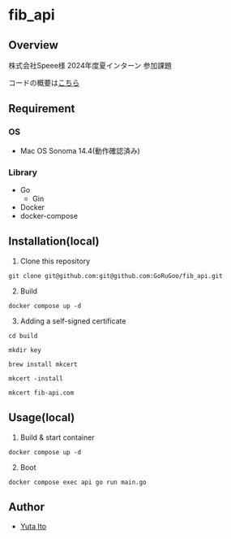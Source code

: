 # fib_api

## Overview

株式会社Speee様 2024年度夏インターン 参加課題

コードの概要は[こちら](https://github.com/GoRuGoo/fib_api/blob/master/overview.md)


## Requirement

### OS

- Mac OS Sonoma 14.4(動作確認済み)

### Library

- Go
  - Gin
- Docker
- docker-compose

## Installation(local)

1. Clone this repository

```
git clone git@github.com:git@github.com:GoRuGoo/fib_api.git
```
2. Build

```
docker compose up -d
```
3. Adding a self-signed certificate
```
cd build
```
```
mkdir key
```
```
brew install mkcert
```
```
mkcert -install
```
```
mkcert fib-api.com
```


## Usage(local)

1. Build & start container

```
docker compose up -d
```

2. Boot

```
docker compose exec api go run main.go
```




## Author

- [Yuta Ito](https://github.com/GoRuGoo)
